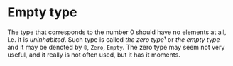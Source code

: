 # Empty type

The type that corresponds to the number 0 should have no elements at all, i.e. it is *uninhabited*. Such type is called *the zero type*¹ or *the empty type* and it may be denoted by `𝟘`, `Zero`, `Empty`. The zero type may seem not very useful, and it really is not often used, but it has it moments.
